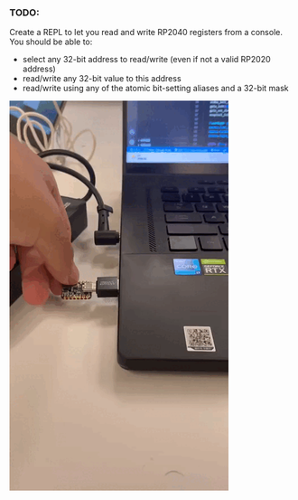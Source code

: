 ### TODO:

Create a REPL to let you read and write RP2040 registers from a console. You should be able to:
- select any 32-bit address to read/write (even if not a valid RP2020 address)
- read/write any 32-bit value to this address
- read/write using any of the atomic bit-setting aliases and a 32-bit mask

![a](https://github.com/HaoliangYou/ese5190-2022-lab2b-esp/blob/main/lab/01_registers/1.gif)
